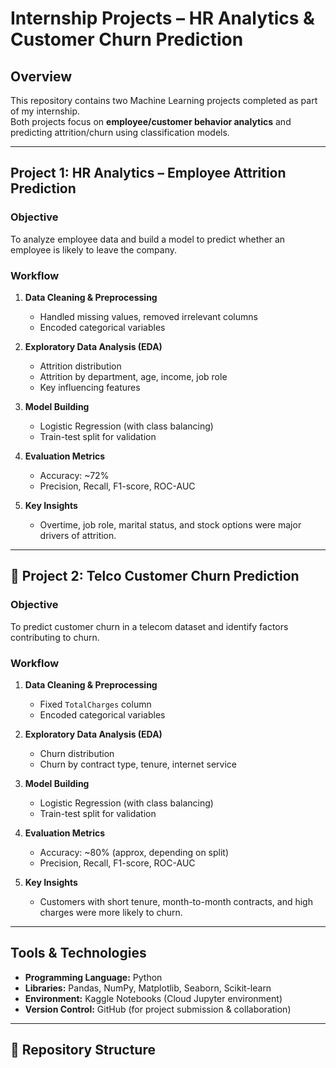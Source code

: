 # Internship Projects – HR Analytics & Customer Churn Prediction

##  Overview
This repository contains two Machine Learning projects completed as part of my internship.  
Both projects focus on **employee/customer behavior analytics** and predicting attrition/churn using classification models.

---

##  Project 1: HR Analytics – Employee Attrition Prediction
### Objective
To analyze employee data and build a model to predict whether an employee is likely to leave the company.

### Workflow
1. **Data Cleaning & Preprocessing**  
   - Handled missing values, removed irrelevant columns  
   - Encoded categorical variables  

2. **Exploratory Data Analysis (EDA)**  
   - Attrition distribution  
   - Attrition by department, age, income, job role  
   - Key influencing features  

3. **Model Building**  
   - Logistic Regression (with class balancing)  
   - Train-test split for validation  

4. **Evaluation Metrics**  
   - Accuracy: ~72%  
   - Precision, Recall, F1-score, ROC-AUC  

5. **Key Insights**  
   - Overtime, job role, marital status, and stock options were major drivers of attrition.  

---

## 🔹 Project 2: Telco Customer Churn Prediction
### Objective
To predict customer churn in a telecom dataset and identify factors contributing to churn.

### Workflow
1. **Data Cleaning & Preprocessing**  
   - Fixed `TotalCharges` column  
   - Encoded categorical variables  

2. **Exploratory Data Analysis (EDA)**  
   - Churn distribution  
   - Churn by contract type, tenure, internet service  

3. **Model Building**  
   - Logistic Regression (with class balancing)  
   - Train-test split for validation  

4. **Evaluation Metrics**  
   - Accuracy: ~80% (approx, depending on split)  
   - Precision, Recall, F1-score, ROC-AUC  

5. **Key Insights**  
   - Customers with short tenure, month-to-month contracts, and high charges were more likely to churn.  

---

##  Tools & Technologies
- **Programming Language:** Python  
- **Libraries:** Pandas, NumPy, Matplotlib, Seaborn, Scikit-learn  
- **Environment:** Kaggle Notebooks (Cloud Jupyter environment)  
- **Version Control:** GitHub (for project submission & collaboration)  

---

## 📂 Repository Structure
